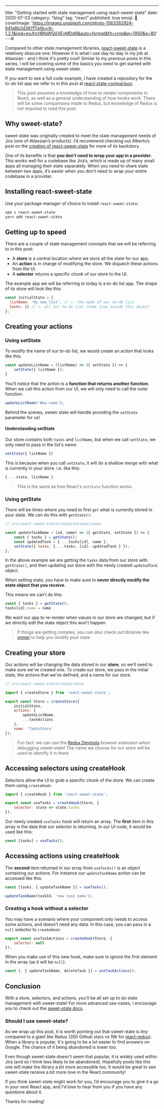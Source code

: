 ---
title: "Getting started with state management using react-sweet-state"
date: 2020-07-03
category: "blog"
tag: "react"
published: true
emoji: 🍭
coverImage: 'https://images.unsplash.com/photo-1563262924-641a8b3d397f?ixlib=rb-1.2.1&ixid=eyJhcHBfaWQiOjEyMDd9&auto=format&fit=crop&w=1950&q=80'
---# 

Compared to other state management libraries, [react-sweet-state](https://github.com/atlassian/react-sweet-state) is a relatively obscure one. However it is what I use day-to-day in my job at Atlassian - and I think it's pretty cool! Similar to my previous posts in this series, I will be covering some of the basics you need to get started with state management using sweet-state.

If you want to see a full code example, I have created a repository for the to-do list app we refer to in this post at [react-state-comparison](https://github.com/emgoto/react-state-comparison/tree/master/src/react-sweet-state).

> This post assumes a knowledge of how to render components in React, as well as a general understanding of how hooks work. There will be some comparisons made to Redux, but knowledge of Redux is not required to read this post.

## Why sweet-state?

sweet-state was originally created to meet the state management needs of Jira (one of Atlassian’s products). I’d recommend checking out Alberto’s post on the [creation of react-sweet-state](https://medium.com/@albertogasparin/react-sweet-state-redux-and-context-the-yummy-parts-f55f49503635) for more of its backstory.

One of its benefits is that **you don’t need to wrap your app in a provider**. This works well for a codebase like Jira’s, which is made up of many small apps all managing their state separately. When you need to share state between two apps, it’s easier when you don’t need to wrap your entire codebase in a provider.

## Installing react-sweet-state
Use your package manager of choice to install `react-sweet-state`:
```bash
npm i react-sweet-state
yarn add react-sweet-state
```
## Getting up to speed
There are a couple of state management concepts that we will be referring to in this post:

* A **store** is a central location where we store all the state for our app.
* An **action** is in charge of modifying the store. We dispatch these actions from the UI.
* A **selector** returns a specific chunk of our store to the UI.

The example app we will be referring to today is a to-do list app. The shape of its store will look like this:

```js
const initialState = {
  listName: 'My new list', // <- the name of our to-do list
  tasks: {} // <- all our to-do list items live inside this object
};
```

## Creating your actions
### Using setState
To modify the name of our to-do list, we would create an action that looks like this:
```js
const updateListName = (listName) => ({ setState }) => {
    setState({ listName });
}
```

You’ll notice that the action is a **function that returns another function**. When we call this action from our UI, we will only need to call the outer function:
```js
updateListName('New name');
```

Behind the scenes, sweet-state will handle providing the `setState` parameter for us!

#### Understanding setState

Our store contains both `tasks` and `listName`, but when we call `setState`, we only need to pass in the list's name:

```js
setState({ listName })
```

This is because when you call `setState`, it will do a shallow merge with what is currently in your store. i.e. like this:

```js
{ ...state, listName }
```

> This is the same as how React's `setState` function works

### Using getState
There will be times where you need to first `get` what is currently stored in your state. We can do this with `getState()`:
```js
// src/react-sweet-state/state/actions/tasks

const updateTaskName = (id, name) => ({ getState, setState }) => {
    const { tasks } = getState();
    const updatedTask = { ...tasks[id], name };
    setState({ tasks: { ...tasks, [id]: updatedTask } });
};
```

In the above example we are getting the `tasks` data from our store with `getState()`, and then updating our store with the newly created `updatedTask` object.

When setting state, you have to make sure to **never directly modify the state object that you receive**. 

This means we can’t do this:
```js
const { tasks } = getState();
tasks[id].name = name
```

We want our app to re-render when values in our store are changed, but if we directly edit the state object this won’t happen.

> If things are getting complex, you can also check out libraries like [immer](https://github.com/immerjs/immer) to help you modify your state

## Creating your store
Our actions will be changing the data stored in our **store**, so we’ll need to make sure we’ve created one. To create our store, we pass in the initial state, the actions that we’ve defined, and a name for our store.
```js
// src/react-sweet-state/state/store

import { createStore } from 'react-sweet-state';

export const Store = createStore({
    initialState,
    actions: {
        updateListName,
        ...taskActions
    },
    name: 'TasksStore'
});
```

> Fun fact: we can use the [Redux Devtools](https://chrome.google.com/webstore/detail/redux-devtools/lmhkpmbekcpmknklioeibfkpmmfibljd?hl=en) browser extension when debugging sweet-state! The name we choose for our store will be used to identify it in there

## Accessing selectors using createHook
Selectors allow the UI to grab a specific chunk of the store. We can create them using `createHook`:
```js
import { createHook } from 'react-sweet-state';

export const useTasks = createHook(Store, {
    selector: state => state.tasks
});

```
Our newly created `useTasks` hook will return an array. The **first** item in this array is the data that our selector is returning. In our UI code, it would be used like this:
```js
const [tasks] = useTasks();
```

## Accessing actions using createHook
The **second** item returned in our array from `useTasks()` is an object containing our actions. For instance our `updateTaskName` action can be accessed like this:
```js
const [tasks, { updateTaskName }] = useTasks();

updateTaskName(taskId, 'new task name');
```

### Creating a hook without a selector
You may have a scenario where your component only needs to access some actions, and doesn’t need any data. In this case, you can pass in a `null` selector to `createHook`:
```js
export const useTaskActions = createHook(Store, {
    selector: null
});
```

When you make use of this new hook, make sure to ignore the first element in the array (as it will be `null`):
```js
const [, { updateTaskName, deleteTask }] = useTaskActions();
```

## Conclusion
With a store, selectors, and actions, you'll be all set up to do state management with sweet-state! For more advanced use-cases, I encourage you to check out the [sweet-state docs](https://atlassian.github.io/react-sweet-state/#/).

### Should I use sweet-state?

As we wrap up this post, it is worth pointing out that sweet-state is _tiny_ compared to a giant like Redux (350 Github stars vs 19k for [react-redux](https://github.com/reduxjs/react-redux)). When a library is popular, it's going to be a lot easier to find answers on Google. The chance of it being abandoned is lower too.

Even though sweet-state doesn't seem that popular, it is widely used within Jira (and so I think less likely to be abandoned). Hopefully posts like this one will make the library a bit more accessible too. It would be great to see sweet-state receive a bit more love in the React community!

If you think sweet-state might work for you, I’d encourage you to give it a go in your next React app, and I'd love to hear from you if you have any questions about it.

Thanks for reading!